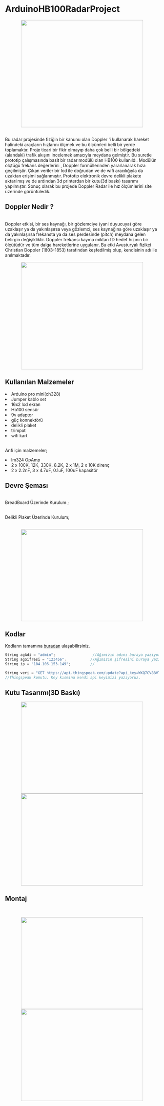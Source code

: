 # ArduinoHB100RadarProject


<p align="center">
  <img width="400" height="350" src="https://github.com/mcelik7/ArduinoHB100RadarProject/blob/main/images/prototip1.png">
</p>

<br>Bu radar projesinde fiziğin bir kanunu olan Doppler ‘i  kullanarak hareket halindeki araçların hızlarını ölçmek ve bu ölçümleri belli bir yerde toplamaktır. Proje ticari bir fikir olmayıp daha çok belli bir bölgedeki (alandaki) trafik akışını incelemek amacıyla meydana gelmiştir. Bu suretle prototip çalışmasında basit bir radar modülü olan HB100 kullanıldı. Modülün ölçtüğü frekans değerlerini , Doppler formüllerinden yararlanarak hıza geçilmiştir. Çıkan veriler bir lcd ile doğrudan ve de wifi aracılığıyla da uzaktan erişimi sağlanmıştır. Prototip elektronik devre delikli plakete aktarılmış ve de ardından 3d printerdan bir kutu(3d baskı) tasarımı yapılmıştır. Sonuç olarak bu projede Doppler Radar ile hız ölçümlerini site üzerinde görüntüledik.</li>

## Doppler Nedir ?

<br>Doppler etkisi, bir ses kaynağı, bir gözlemciye (yani duyucuya) göre uzaklaşır ya da yakınlaşırsa veya gözlemci, ses kaynağına göre uzaklaşır ya da yakınlaşırsa frekansta ya da ses perdesinde (pitch) meydana gelen belirgin değişikliktir. Doppler frekansı kayma miktarı fD hedef hızının bir ölçütüdür ve tüm dalga hareketlerine uygulanır. Bu etki Avusturyalı fizikçi Christian Doppler (1803-1853) tarafından keşfedilmiş olup, kendisinin adı ile anılmaktadır.

<p align="center">
  <img width="400" height="350" src="https://github.com/mcelik7/ArduinoHB100RadarProject/blob/main/images/doppler.jpg">
</p>

## Kullanılan Malzemeler

<li>Arduino pro mini(ch328)</li>
<li>Jumper kablo set</li>    
<li>16x2 lcd ekran</li>      
<li>Hb100 sensör</li>  
<li>9v adaptor</li>     
<li>güç konnektörü</li>       
<li>delikli plaket</li>
<li>trimpot</li>              
<li>wifi kart</li>            

<br>Anfi için malzemeler;

<li>lm324 OpAmp</li>        
<li>2 x 100K, 12K, 330K, 8.2K, 2 x 1M, 2 x 10K direnç</li>    
<li>2 x 2.2nF, 3 x 4.7uF, 0.1uF, 100uF kapasitör</li>

## Devre Şeması

<br>BreadBoard Üzerinde Kurulum ;

<br>Delikli Plaket Üzerinde Kurulum;
<br>
<br>
<p align="center">
  <img width="400" height="300" src="https://github.com/mcelik7/ArduinoHB100RadarProject/blob/main/images/plaket.png">
</p>

## Kodlar

Kodların tamamına [buradan](https://github.com/mcelik7/ArduinoHB100RadarProject/blob/main/RadarProject.ino) ulaşabilirsiniz.

```c++
String agAdi = "admin";                 //Ağımızın adını buraya yazıyoruz.    
String agSifresi = "123456";           //Ağımızın şifresini buraya yazıyoruz.
String ip = "184.106.153.149";         //
```
```c++
String veri = "GET https://api.thingspeak.com/update?api_key=WXQ7CV88VTIPT3XA"; 
//Thingspeak komutu. Key kısmına kendi api keyimizi yazıyoruz.  
```
## Kutu Tasarımı(3D Baskı)

<p align="center">
  <img width="400" height="300" src="https://github.com/mcelik7/ArduinoHB100RadarProject/blob/main/images/sketchupcizim.png">
    <img width="400" height="300" src="https://github.com/mcelik7/ArduinoHB100RadarProject/blob/main/images/ilkcizim.jpg">
</p>

## Montaj
<br>

<p align="center">
  <img width="400" height="300" src="https://github.com/mcelik7/ArduinoHB100RadarProject/blob/main/images/montaj.jpg">
    <img width="400" height="300" src="https://github.com/mcelik7/ArduinoHB100RadarProject/blob/main/images/final.jpg">
</p>


